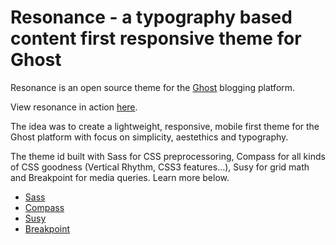 # Resonance - a typography based content first responsive theme for Ghost
Resonance is an open source theme for the [Ghost](http://ghost.org/ "Ghost") blogging platform.

View resonance in action [here](http://amlinarev.ghost.io/).

The idea was to create a lightweight, responsive, mobile first theme for the Ghost platform with focus on simplicity, aestethics and typography. 

The theme id built with Sass for CSS preprocessoring, Compass for all kinds of CSS goodness (Vertical Rhythm, CSS3 features&hellip;), Susy for grid math and Breakpoint for media queries. Learn more below. 
- [Sass](http://sass-lang.com "Ghost")
- [Compass](http://compass-style.org "Ghost")
- [Susy](http://susy.oddbird.net "Ghost")
- [Breakpoint](http://breakpoint-sass.com "Breakpoint")